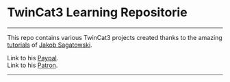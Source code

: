 # TwinCat3 Learning Repositorie

---

This repo contains various TwinCat3 projects created thanks to the amazing [tutorials](https://www.youtube.com/playlist?list=PLimaF0nZKYHz3I3kFP4myaAYjmYk1SowO) of [Jakob Sagatowski](https://github.com/sagatowski).

Link to his [Paypal](https://www.paypal.com/donate/?hosted_button_id=7FBED5B26KT7S).</br>
Link to his [Patron](https://www.patreon.com/sagatowski).

---

